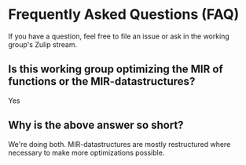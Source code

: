 # Frequently Asked Questions (FAQ)

If you have a question, feel free to file an issue or ask in the working group's Zulip stream.

## Is this working group optimizing the MIR of functions or the MIR-datastructures?

Yes

## Why is the above answer so short?

We're doing both. MIR-datastructures are mostly restructured
where necessary to make more optimizations possible.
